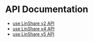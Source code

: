 # API Documentation 
* [use LinShare v2 API](user-v2-api.md) 
* [use LinShare v4 API](admin-v4-api.md) 
* [use LinShare v5 API](admin-v5-api.md)
